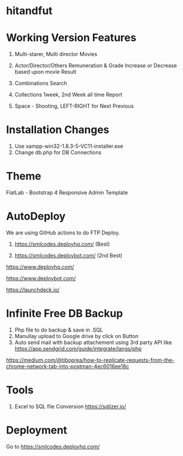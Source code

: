 # hitandfut
Working Version Features
=========================================================
1. Multi-starer, Multi director Movies

2. Actor/Director/Others Remuneration & Grade Increase or Decrease based upon movie Result

3. Combinations Search

4. Collections 1week, 2nd Week all time Report

5. Space - Shooting, LEFT-RIGHT for Next Previous


Installation Changes
======================================
1. Use xampp-win32-1.8.3-5-VC11-installer.exe
2. Change db.php for DB Connections 


Theme
===========
FlatLab - Bootstrap 4 Responsive Admin Template


AutoDeploy
======================================
We are using GitHub actions to do FTP Deploy.
1. https://smlcodes.deployhq.com/ (Best)

2. https://smlcodes.deploybot.com/ (2nd Best)

https://www.deployhq.com/

https://www.deploybot.com/

https://launchdeck.io/



Infinite Free DB Backup
======================================
1. Php file to do backup & save in .SQL
2. Manullay upload to Google drive by click on Button
3. Auto send mail with backup attachement using 3rd party API like
https://app.sendgrid.com/guide/integrate/langs/php

https://medium.com/@tiboprea/how-to-replicate-requests-from-the-chrome-network-tab-into-postman-4ec6016ee18c


# Tools

1. Excel to SQL file Conversion
https://sqlizer.io/



# Deployment

Go to https://smlcodes.deployhq.com/



